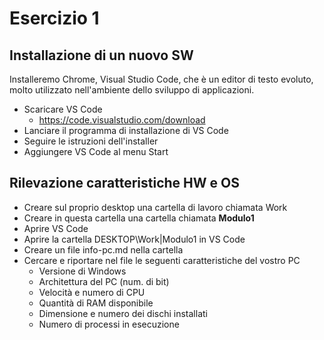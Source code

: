 # Esercizio 1

## Installazione di un nuovo SW

Installeremo Chrome, Visual Studio Code, che è un editor di testo evoluto, molto utilizzato nell'ambiente dello sviluppo di applicazioni.



- Scaricare VS Code  
  - https://code.visualstudio.com/download
- Lanciare il programma di installazione di VS Code  
- Seguire le istruzioni dell'installer  
- Aggiungere VS Code al menu Start

## Rilevazione caratteristiche HW e OS

- Creare sul proprio desktop una cartella di lavoro chiamata Work
- Creare in questa cartella una cartella chiamata __Modulo1__
- Aprire VS Code
- Aprire la cartella DESKTOP\Work|Modulo1 in VS Code 
- Creare un file info-pc.md nella cartella
- Cercare e riportare nel file le seguenti caratteristiche del vostro PC
  - Versione di Windows
  - Architettura del PC (num. di bit)
  - Velocità e numero di CPU
  - Quantità di RAM disponibile
  - Dimensione e numero dei dischi installati
  - Numero di processi in esecuzione
